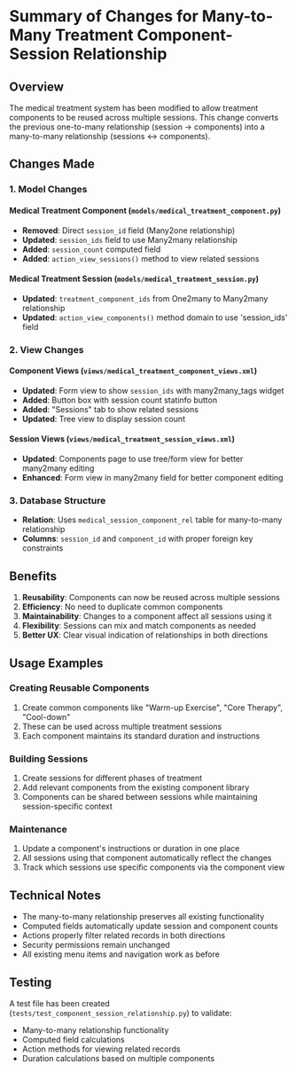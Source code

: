 # Summary of Changes for Many-to-Many Treatment Component-Session Relationship

## Overview
The medical treatment system has been modified to allow treatment components to be reused across multiple sessions. This change converts the previous one-to-many relationship (session → components) into a many-to-many relationship (sessions ↔ components).

## Changes Made

### 1. Model Changes

#### Medical Treatment Component (`models/medical_treatment_component.py`)
- **Removed**: Direct `session_id` field (Many2one relationship)
- **Updated**: `session_ids` field to use Many2many relationship
- **Added**: `session_count` computed field
- **Added**: `action_view_sessions()` method to view related sessions

#### Medical Treatment Session (`models/medical_treatment_session.py`)
- **Updated**: `treatment_component_ids` from One2many to Many2many relationship
- **Updated**: `action_view_components()` method domain to use 'session_ids' field

### 2. View Changes

#### Component Views (`views/medical_treatment_component_views.xml`)
- **Updated**: Form view to show `session_ids` with many2many_tags widget
- **Added**: Button box with session count statinfo button
- **Added**: "Sessions" tab to show related sessions
- **Updated**: Tree view to display session count

#### Session Views (`views/medical_treatment_session_views.xml`)
- **Updated**: Components page to use tree/form view for better many2many editing
- **Enhanced**: Form view in many2many field for better component editing

### 3. Database Structure
- **Relation**: Uses `medical_session_component_rel` table for many-to-many relationship
- **Columns**: `session_id` and `component_id` with proper foreign key constraints

## Benefits

1. **Reusability**: Components can now be reused across multiple sessions
2. **Efficiency**: No need to duplicate common components
3. **Maintainability**: Changes to a component affect all sessions using it
4. **Flexibility**: Sessions can mix and match components as needed
5. **Better UX**: Clear visual indication of relationships in both directions

## Usage Examples

### Creating Reusable Components
1. Create common components like "Warm-up Exercise", "Core Therapy", "Cool-down"
2. These can be used across multiple treatment sessions
3. Each component maintains its standard duration and instructions

### Building Sessions
1. Create sessions for different phases of treatment
2. Add relevant components from the existing component library
3. Components can be shared between sessions while maintaining session-specific context

### Maintenance
1. Update a component's instructions or duration in one place
2. All sessions using that component automatically reflect the changes
3. Track which sessions use specific components via the component view

## Technical Notes

- The many-to-many relationship preserves all existing functionality
- Computed fields automatically update session and component counts
- Actions properly filter related records in both directions
- Security permissions remain unchanged
- All existing menu items and navigation work as before

## Testing
A test file has been created (`tests/test_component_session_relationship.py`) to validate:
- Many-to-many relationship functionality
- Computed field calculations
- Action methods for viewing related records
- Duration calculations based on multiple components
